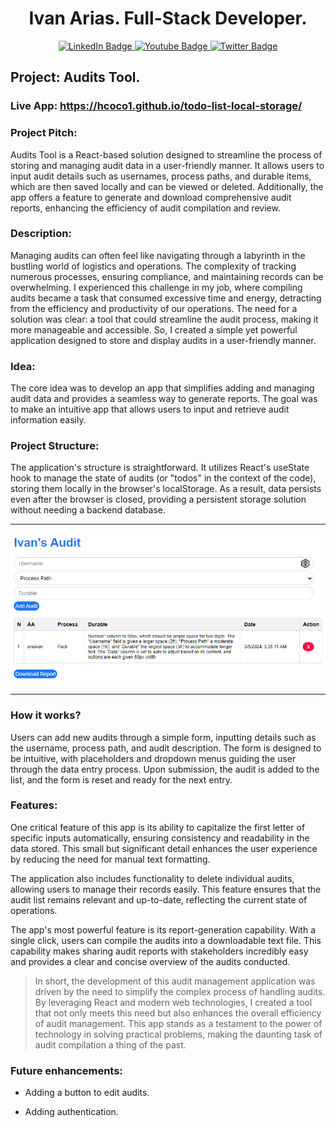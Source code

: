 <div align="center"><h1>Ivan Arias. Full-Stack Developer.</h1></div>

<div id="badges" align="center">
  <a href="https://www.linkedin.com/in/arias-ivan-hcoco1/">
    <img src="https://img.shields.io/badge/LinkedIn-blue?style=for-the-badge&logo=linkedin&logoColor=white" alt="LinkedIn Badge"/>
  </a>
  <a href="https://www.youtube.com/channel/UCban0ilP3jBC9rdmL-fPy_Q">
    <img src="https://img.shields.io/badge/YouTube-red?style=for-the-badge&logo=youtube&logoColor=white" alt="Youtube Badge"/>
  </a>
  <a href="https://twitter.com/hcoco1">
    <img src="https://img.shields.io/badge/Twitter-blue?style=for-the-badge&logo=twitter&logoColor=white" alt="Twitter Badge"/>
  </a>
</div>  


## Project: Audits Tool.

### Live App: https://hcoco1.github.io/todo-list-local-storage/

### Project Pitch:

Audits Tool is a React-based solution designed to streamline the process of storing and managing audit data in a user-friendly manner. It allows users to input audit details such as usernames, process paths, and durable items, which are then saved locally and can be viewed or deleted. Additionally, the app offers a feature to generate and download comprehensive audit reports, enhancing the efficiency of audit compilation and review.

### Description:

Managing audits can often feel like navigating through a labyrinth in the bustling world of logistics and operations. The complexity of tracking numerous processes, ensuring compliance, and maintaining records can be overwhelming. I experienced this challenge in my job, where compiling audits became a task that consumed excessive time and energy, detracting from the efficiency and productivity of our operations. The need for a solution was clear: a tool that could streamline the audit process, making it more manageable and accessible. So, I created a simple yet powerful application designed to store and display audits in a user-friendly manner.

### Idea:

The core idea was to develop an app that simplifies adding and managing audit data and provides a seamless way to generate reports. The goal was to make an intuitive app that allows users to input and retrieve audit information easily.

### Project Structure:

The application's structure is straightforward. It utilizes React's useState hook to manage the state of audits (or "todos" in the context of the code), storing them locally in the browser's localStorage. As a result, data persists even after the browser is closed, providing a persistent storage solution without needing a backend database.

---
![how this app works](https://github.com/hcoco1/todo-list-local-storage/blob/main/audit_tool.png?raw=true) 

---

### How it works?

Users can add new audits through a simple form, inputting details such as the username, process path, and audit description. The form is designed to be intuitive, with placeholders and dropdown menus guiding the user through the data entry process. Upon submission, the audit is added to the list, and the form is reset and ready for the next entry.

### Features:

One critical feature of this app is its ability to capitalize the first letter of specific inputs automatically, ensuring consistency and readability in the data stored. This small but significant detail enhances the user experience by reducing the need for manual text formatting.

The application also includes functionality to delete individual audits, allowing users to manage their records easily. This feature ensures that the audit list remains relevant and up-to-date, reflecting the current state of operations.

The app's most powerful feature is its report-generation capability. With a single click, users can compile the audits into a downloadable text file. This capability makes sharing audit reports with stakeholders incredibly easy and provides a clear and concise overview of the audits conducted.

>In short, the development of this audit management application was driven by the need to simplify the complex process of handling audits. By leveraging React and modern web technologies, I created a tool that not only meets this need but also enhances the overall efficiency of audit management. This app stands as a testament to the power of technology in solving practical problems, making the daunting task of audit compilation a thing of the past.

### Future enhancements:

- Adding a button to edit audits.

- Adding authentication.

